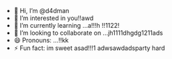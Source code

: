 - 👋 Hi, I’m @d4dman
- 👀 I’m interested in you!!awd
- 🌱 I’m currently learning ...a!!!h !!1122!
- 💞️ I’m looking to collaborate on ...jh1111dhgdg1211ads
- 😄 Pronouns: ...!!kk
- ⚡ Fun fact: im sweet asad!!!1
adwsawdadsparty hard
<!--- a11
d4dman/d4dman is a ✨ special ✨ repository because its `README.md` (this file) appears on your GitHub profile.
You can click the Preview link to take a look at your changes.
--->
